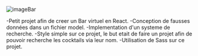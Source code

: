 ![imageBar](https://user-images.githubusercontent.com/95536872/207948320-670c80cc-1072-4d2f-a6f1-e134eacd39dd.png)

-Petit projet afin de creer un Bar virtuel en React.
-Conception de fausses données dans un fichier model.
-Implementation d'un systeme de recherche. 
-Style simple sur ce projet, le but etait de faire un projet afin de pouvoir recherche les cocktails via leur nom. 
-Utilisation de Sass sur ce projet. 
